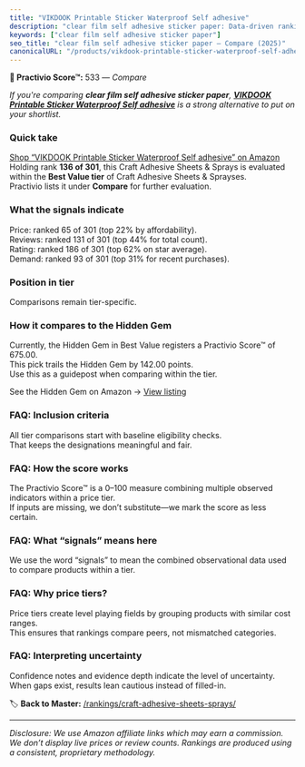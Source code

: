 ```yaml
---
title: "VIKDOOK Printable Sticker Waterproof Self adhesive"
description: "clear film self adhesive sticker paper: Data-driven ranking using the Practivio Score™. Positioned by quality, value, demand, findability, momentum."
keywords: ["clear film self adhesive sticker paper"]
seo_title: "clear film self adhesive sticker paper — Compare (2025)"
canonicalURL: "/products/vikdook-printable-sticker-waterproof-self-adhesive-B097H8GXNG/"
---
```


**🛒 Practivio Score™:** 533 — _Compare_


*If you're comparing **clear film self adhesive sticker paper**, **[VIKDOOK Printable Sticker Waterproof Self adhesive](https://www.amazon.com/dp/B097H8GXNG?tag=practivio-20)** is a strong alternative to put on your shortlist.*
### Quick take
[Shop “VIKDOOK Printable Sticker Waterproof Self adhesive” on Amazon](https://www.amazon.com/dp/B097H8GXNG?tag=practivio-20)
Holding rank **136 of 301**, this Craft Adhesive Sheets & Sprays is evaluated within the **Best Value tier** of Craft Adhesive Sheets & Sprayses.  
Practivio lists it under **Compare** for further evaluation.

### What the signals indicate
Price: ranked 65 of 301 (top 22% by affordability).  
Reviews: ranked 131 of 301 (top 44% for total count).  
Rating: ranked 186 of 301 (top 62% on star average).  
Demand: ranked 93 of 301 (top 31% for recent purchases).

### Position in tier
Comparisons remain tier-specific.

### How it compares to the Hidden Gem
Currently, the Hidden Gem in Best Value registers a Practivio Score™ of 675.00.  
This pick trails the Hidden Gem by 142.00 points.  
Use this as a guidepost when comparing within the tier.  

See the Hidden Gem on Amazon → [View listing](https://www.amazon.com/dp/B0752XM8VN?tag=practivio-20)

### FAQ: Inclusion criteria
All tier comparisons start with baseline eligibility checks.  
That keeps the designations meaningful and fair.

### FAQ: How the score works
The Practivio Score™ is a 0–100 measure combining multiple observed indicators within a price tier.  
If inputs are missing, we don’t substitute—we mark the score as less certain.

### FAQ: What “signals” means here
We use the word “signals” to mean the combined observational data used to compare products within a tier.

### FAQ: Why price tiers?
Price tiers create level playing fields by grouping products with similar cost ranges.  
This ensures that rankings compare peers, not mismatched categories.

### FAQ: Interpreting uncertainty
Confidence notes and evidence depth indicate the level of uncertainty.  
When gaps exist, results lean cautious instead of filled-in.

<!-- Missing template for Compare/CompareWithinPriceClass -->


🏷️ **Back to Master:** [/rankings/craft-adhesive-sheets-sprays/](/rankings/craft-adhesive-sheets-sprays/)

---
_Disclosure: We use Amazon affiliate links which may earn a commission. We don’t display live prices or review counts. Rankings are produced using a consistent, proprietary methodology._
